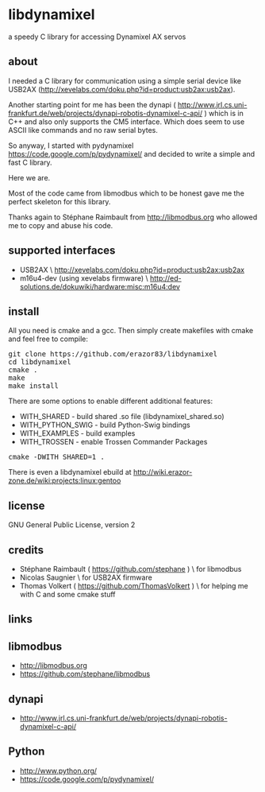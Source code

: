 libdynamixel
============

a speedy C library for accessing Dynamixel AX servos


about
-------------------------
I needed a C library for communication using a simple serial device like USB2AX (http://xevelabs.com/doku.php?id=product:usb2ax:usb2ax).

Another starting point for me has been the dynapi ( http://www.jrl.cs.uni-frankfurt.de/web/projects/dynapi-robotis-dynamixel-c-api/  )
which is in C++ and also only supports the CM5 interface. Which does seem to use ASCII like commands and no raw serial bytes.

So anyway, I started with pydynamixel https://code.google.com/p/pydynamixel/ and decided to write a simple and fast C library.

Here we are.

Most of the code came from libmodbus which to be honest gave me the perfect skeleton for this library.

Thanks again to Stéphane Raimbault from http://libmodbus.org who allowed me to copy and abuse his code.


supported interfaces
-------------------------
  * USB2AX \\ http://xevelabs.com/doku.php?id=product:usb2ax:usb2ax
  * m16u4-dev (using xevelabs firmware) \\ http://ed-solutions.de/dokuwiki/hardware:misc:m16u4:dev


install
-------------------------
All you need is cmake and a gcc. Then simply create makefiles with cmake and feel free to compile:


<pre>
git clone https://github.com/erazor83/libdynamixel
cd libdynamixel
cmake .
make
make install
</pre>

There are some options to enable different additional features:
  * WITH_SHARED - build shared .so file (libdynamixel_shared.so)
  * WITH_PYTHON_SWIG - build Python-Swig bindings
  * WITH_EXAMPLES - build examples
  * WITH_TROSSEN - enable Trossen Commander Packages

<pre>
cmake -DWITH_SHARED=1 .
</pre>

There is even a libdynamixel ebuild at http://wiki.erazor-zone.de/wiki:projects:linux:gentoo

license
-------------------------
GNU General Public License, version 2


credits
-------------------------
  * Stéphane Raimbault ( https://github.com/stephane ) \\ for libmodbus
  * Nicolas Saugnier \\ for USB2AX firmware
  * Thomas Volkert ( https://github.com/ThomasVolkert ) \\ for helping me with C and some cmake stuff
  
links
-------------------------

libmodbus
------------
  * http://libmodbus.org
  * https://github.com/stephane/libmodbus

dynapi
------------
  * http://www.jrl.cs.uni-frankfurt.de/web/projects/dynapi-robotis-dynamixel-c-api/

Python
------------
  * http://www.python.org/
  * https://code.google.com/p/pydynamixel/
  
